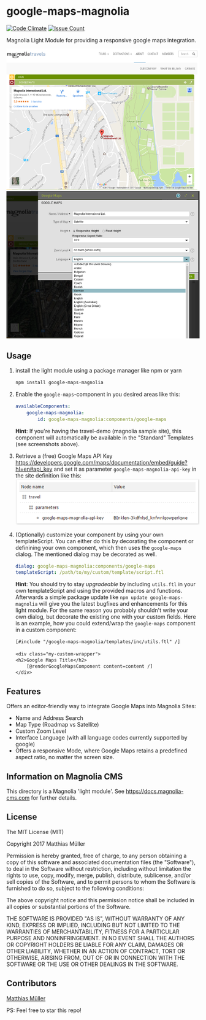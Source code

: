 # google-maps-magnolia
[![Code Climate](https://codeclimate.com/github/MattDiMu/google-maps-magnolia/badges/gpa.svg)](https://codeclimate.com/github/MattDiMu/google-maps-magnolia)
[![Issue Count](https://codeclimate.com/github/MattDiMu/google-maps-magnolia/badges/issue_count.svg)](https://codeclimate.com/github/MattDiMu/google-maps-magnolia)

Magnolia Light Module for providing a responsive google maps integration.


![Example of This Module in magnolia edit mode](screenshots/example-editmode.png)
![Example of This Module in edit dialog](screenshots/example-dialog.png)


## Usage

1. install the light module using a package manager like npm or yarn
   ```sh
   npm install google-maps-magnolia
   ```

2. Enable the `google-maps`-component in you desired areas like this:
   ```yaml
   availableComponents:
       google-maps-magnolia:
           id: google-maps-magnolia:components/google-maps
   ```
   **Hint**: If you're having the travel-demo (magnolia sample site), this component will automatically be available in the "Standard" Templates (see screenshots above).

3. Retrieve a (free) Google Maps API Key https://developers.google.com/maps/documentation/embed/guide?hl=en#api_key and set it as parameter `google-maps-magnolia-api-key` in the site definition like this:
![site definitions parameter config](screenshots/site-definition-parameters.png)

4. (Optionally) customize your component by using your own templateScript. You can either do this by decorating the component or definining your own component, which then uses the `google-maps` dialog. The mentioned dialog may be decorated as well.

   ```yaml
   dialog: google-maps-magnolia:components/google-maps
   templateScript: /path/to/my/custom/template/script.ftl
   ```

   **Hint**: You should try to stay *upgradeable* by including `utils.ftl` in your own templateScript and using the provided macros and functions. Afterwards a simple package update like `npm update google-maps-magnolia` will give you the latest bugfixes and enhancements for this light module. For the same reason you probably shouldn't write your own dialog, but decorate the existing one with your custom fields. Here is an example, how you could extend/wrap the `google-maps` component in a custom component:

   ```ftl
   [#include "/google-maps-magnolia/templates/inc/utils.ftl" /]
   
   <div class="my-custom-wrapper">
   <h2>Google Maps Title</h2>
       [@renderGoogleMapsComponent content=content /]
   </div>
   ```

## Features
Offers an editor-friendly way to integrate Google Maps into Magnolia Sites:
* Name and Address Search
* Map Type (Roadmap vs Satellite)
* Custom Zoom Level
* Interface Language (with all language codes currently supported by google)
* Offers a responsive Mode, where Google Maps retains a predefined aspect ratio, no matter the screen size.


## Information on Magnolia CMS
This directory is a Magnolia 'light module'. See https://docs.magnolia-cms.com for further details.


## License
The MIT License (MIT)

Copyright 2017 Matthias Müller

Permission is hereby granted, free of charge, to any person obtaining a copy of
this software and associated documentation files (the "Software"), to deal in
the Software without restriction, including without limitation the rights to
use, copy, modify, merge, publish, distribute, sublicense, and/or sell copies of
the Software, and to permit persons to whom the Software is furnished to do so,
subject to the following conditions:

The above copyright notice and this permission notice shall be included in all
copies or substantial portions of the Software.

THE SOFTWARE IS PROVIDED "AS IS", WITHOUT WARRANTY OF ANY KIND, EXPRESS OR
IMPLIED, INCLUDING BUT NOT LIMITED TO THE WARRANTIES OF MERCHANTABILITY, FITNESS
FOR A PARTICULAR PURPOSE AND NONINFRINGEMENT. IN NO EVENT SHALL THE AUTHORS OR
COPYRIGHT HOLDERS BE LIABLE FOR ANY CLAIM, DAMAGES OR OTHER LIABILITY, WHETHER
IN AN ACTION OF CONTRACT, TORT OR OTHERWISE, ARISING FROM, OUT OF OR IN
CONNECTION WITH THE SOFTWARE OR THE USE OR OTHER DEALINGS IN THE SOFTWARE.


## Contributors
[Matthias Müller](https://github.com/MattDiMu)


PS: Feel free to star this repo!
